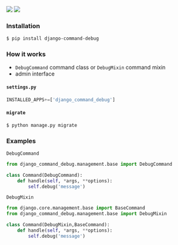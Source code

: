 [![](https://img.shields.io/badge/released-2021.8.20-green.svg?longCache=True)](https://pypi.org/project/django-command-debug/)
[![](https://img.shields.io/badge/license-Unlicense-blue.svg?longCache=True)](https://unlicense.org/)

### Installation
```bash
$ pip install django-command-debug
```

### How it works
+   `DebugCommand` command class or `DebugMixin` command mixin
+   admin interface

#### `settings.py`
```python
INSTALLED_APPS+=['django_command_debug']
```

#### `migrate`
```bash
$ python manage.py migrate
```

### Examples
`DebugCommand`
```python
from django_command_debug.management.base import DebugCommand

class Command(DebugCommand):
    def handle(self, *args, **options):
        self.debug('message')
```

`DebugMixin`
```python
from django.core.management.base import BaseCommand
from django_command_debug.management.base import DebugMixin

class Command(DebugMixin,BaseCommand):
    def handle(self, *args, **options):
        self.debug('message')
```

